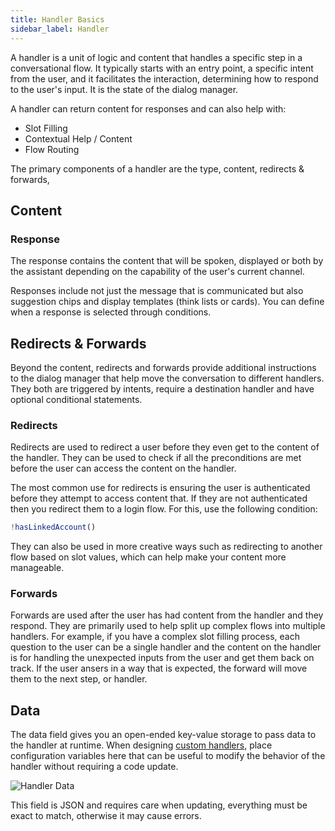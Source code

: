 ```yaml
---
title: Handler Basics
sidebar_label: Handler
---
```


A handler is a unit of logic and content that handles a specific step in a conversational flow. It typically starts with an entry point, a specific intent from the user, and it facilitates the interaction, determining how to respond to the user's input.  It is the state of the dialog manager.  

A handler can return content for responses and can also help with:

- Slot Filling
- Contextual Help / Content
- Flow Routing

The primary components of a handler are the type, content, redirects & forwards,

## Content

### Response

The response contains the content that will be spoken, displayed or both by the assistant depending on the capability of the user's current channel.  

Responses include not just the message that is communicated but also suggestion chips and display templates (think lists or cards).  You can define when a response is selected through conditions.

## Redirects & Forwards

Beyond the content, redirects and forwards provide additional instructions to the dialog manager that help move the conversation to different handlers.  They both are triggered by intents, require a destination handler and have optional conditional statements.

### Redirects

Redirects are used to redirect a user before they even get to the content of the handler.  They can be used to check if all the preconditions are met before the user can access the content on the handler.

The most common use for redirects is ensuring the user is authenticated before they attempt to access content that.  If they are not authenticated then you redirect them to a login flow.  For this, use the following condition:

```ts
!hasLinkedAccount()
```

They can also be used in more creative ways such as redirecting to another flow based on slot values, which can help make your content more manageable.

### Forwards

Forwards are used after the user has had content from the handler and they respond.  They are primarily used to help split up complex flows into multiple handlers.  For example, if you have a complex slot filling process, each question to the user can be a single handler and the content on the handler is for handling the unexpected inputs from the user and get them back on track.  If the user ansers in a way that is expected, the forward will move them to the next step, or handler.

## Data

The data field gives you an open-ended key-value storage to pass data to the handler at runtime.  When designing [custom handlers](../development/custom-handlers.md), place configuration variables here that can be useful to modify the behavior of the handler without requiring a code update.

<div className="centered-image-container">
<img src="/img/content/studio-content-handler-data.png" alt="Handler Data"/>
</div>

This field is JSON and requires care when updating, everything must be exact to match, otherwise it may cause errors.
